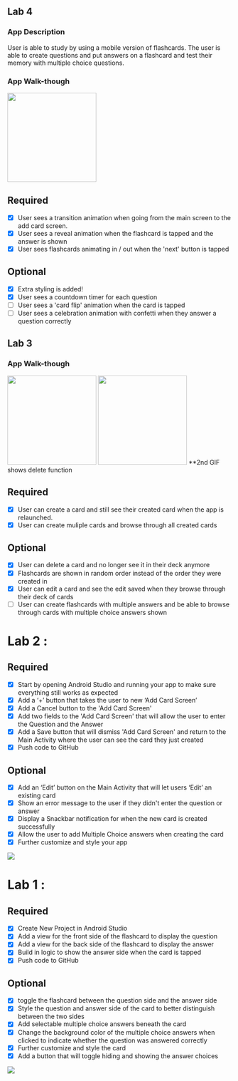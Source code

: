 ## Lab 4

### App Description
User is able to study by using a mobile version of flashcards. The user is able to create questions and put answers on a flashcard and test their memory with multiple choice questions.

### App Walk-though
<img src="https://github.com/joshimprogo/Flashcard_StudyApp/blob/master/FlashcardStudyAppGIF_4.gif" width=200><br>

## Required
- [x] User sees a transition animation when going from the main screen to the add card screen.
- [x] User sees a reveal animation when the flashcard is tapped and the answer is shown
- [x] User sees flashcards animating in / out when the 'next' button is tapped

## Optional
- [x] Extra styling is added!
- [x] User sees a countdown timer for each question
- [ ] User sees a 'card flip' animation when the card is tapped
- [ ] User sees a celebration animation with confetti when they answer a question correctly

## Lab 3

### App Walk-though

<img src="https://github.com/joshimprogo/Flashcard_StudyApp/blob/master/FlashcardStudyAppGIF_3.gif" width=200> <img src="https://github.com/joshimprogo/Flashcard_StudyApp/blob/master/FlashcardStudyAppGIF_3(2).gif" width=200> **2nd GIF shows delete function


## Required
- [x] User can create a card and still see their created card when the app is relaunched.
- [x] User can create muliple cards and browse through all created cards

## Optional
- [x] User can delete a card and no longer see it in their deck anymore
- [x] Flashcards are shown in random order instead of the order they were created in
- [x] User can edit a card and see the edit saved when they browse through their deck of cards
- [ ] User can create flashcards with multiple answers and be able to browse through cards with multiple choice answers shown

# Lab 2 : 

## Required
- [x] Start by opening Android Studio and running your app to make sure everything still works as expected
- [x] Add a ‘+’ button that takes the user to new ‘Add Card Screen’
- [x] Add a Cancel button to the 'Add Card Screen'
- [x] Add two fields to the 'Add Card Screen' that will allow the user to enter the Question and the Answer
- [x] Add a Save button that will dismiss 'Add Card Screen' and return to the Main Activity where the user can see the card they just created
- [x] Push code to GitHub

## Optional
- [X] Add an ‘Edit’ button on the Main Activity that will let users ‘Edit’ an existing card
- [X] Show an error message to the user if they didn't enter the question or answer
- [X] Display a Snackbar notification for when the new card is created successfully
- [X] Allow the user to add Multiple Choice answers when creating the card
- [X] Further customize and style your app

<img src="https://github.com/joshimprogo/Flashcard_StudyApp/blob/master/FlashcardStudyAppGIF_2.gif"/>

# Lab 1 : 

## Required
- [x] Create New Project in Android Studio
- [x] Add a view for the front side of the flashcard to display the question
- [x] Add a view for the back side of the flashcard to display the answer
- [x] Build in logic to show the answer side when the card is tapped
- [x] Push code to GitHub

## Optional
- [x] toggle the flashcard between the question side and the answer side
- [x] Style the question and answer side of the card to better distinguish between the two sides
- [x] Add selectable multiple choice answers beneath the card
- [x] Change the background color of the multiple choice answers when clicked to indicate whether the question was answered correctly
- [x] Further customize and style the card
- [x] Add a button that will toggle hiding and showing the answer choices

<img src="https://github.com/joshimprogo/Flashcard_StudyApp/blob/master/FlashcardStudyAppGIF.gif"/>
